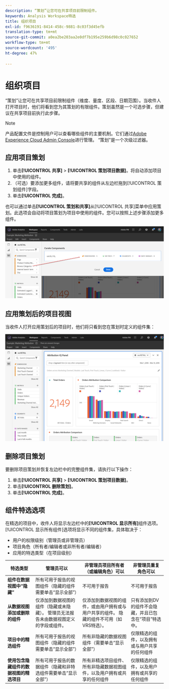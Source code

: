 ```yaml
---
description: “策划”让您可在共享项目前限制组件。
keywords: Analysis Workspace特选
title: 组织项目
exl-id: f9636191-8414-458c-9881-8c03f3d45efb
translation-type: tm+mt
source-git-commit: a0ea2be203aa2e0df7b195e259b6d98c0c027652
workflow-type: tm+mt
source-wordcount: '495'
ht-degree: 47%

---
```


# 组织项目

“策划”让您可在共享项目前限制组件（维度、量度、区段、日期范围）。当收件人打开项目时，他们将看到您为其策划的有限组件。策划虽然是一个可选步骤，但建议在共享项目前执行此步骤。

>[!NOTE]
> 产品配置文件是控制用户可以查看哪些组件的主要机制。它们通过[Adobe Experience Cloud Admin Console](https://docs.adobe.com/content/help/zh-Hans/core-services/interface/manage-users-and-products/admin-getting-started.html)进行管理。 “策划”是一个次级过滤器。

## 应用项目策划

1. 单击&#x200B;**[!UICONTROL 共享]** > **[!UICONTROL 策划项目数据]**。将自动添加项目中使用的组件。
1. （可选）要添加更多组件，请将要共享的组件从左边栏拖到[!UICONTROL 策划组件]字段。
1. 单击&#x200B;**[!UICONTROL 完成]**。

也可以通过单击&#x200B;**[!UICONTROL 策划和共享]**&#x200B;从[!UICONTROL 共享]菜单中应用策划。此选项会自动将项目策划为项目中使用的组件。您可以按照上述步骤添加更多组件。

![](assets/curation-field.png)

## 应用策划后的项目视图

当收件人打开应用策划后的项目时，他们将只看到您在策划时定义的组件集：

![](assets/curate-project.png)

## 删除项目策划

要删除项目策划并恢复左边栏中的完整组件集，请执行以下操作：

1. 单击&#x200B;**[!UICONTROL 共享]** > **[!UICONTROL 策划项目数据]**。
1. 单击&#x200B;**[!UICONTROL 删除策划]**。
1. 单击&#x200B;**[!UICONTROL 完成]**。

## 组件特选选项

在精选的项目中，收件人将显示左边栏中的&#x200B;**[!UICONTROL 显示所有]**&#x200B;组件选项。 [!UICONTROL 显示所有组件]选项将显示不同的组件集，具体取决于：

* 用户的权限级别（管理员或非管理员）
* 项目角色（所有者/编辑者或非所有者/编辑者）
* 应用的特选类型（在项目级别）

| 特选类型 | 管理员可以 | 非管理员项目所有者（或编辑角色）可以 | 非管理员重复角色可以 |
| --- | --- | --- | --- |
| **组件在数据视图中“隐藏”** | 所有可用于报告的视图组件（隐藏的组件需要单击“显示全部”） | 不可用于报告 | 不可用于报告 |
| **从数据视图添加或删除的组件** | 仅添加到数据视图的组件（隐藏或未隐藏）。 管理员无法报告未由数据视图定义的字段或组件。 | 仅添加到数据视图的组件，或由用户拥有或与用户共享的组件。 隐藏的组件不可用（如VRS特选）。 | 只有添加到DV的组件不会隐藏，并且已包含在“项目”特选中。 |
| **项目中的精选组件** | 所有可用于报告的视图组件（隐藏的组件需要单击“显示全部”） | 所有非隐藏的数据视图组件（需要单击“显示全部”） | 仅限精选的组件，以及拥有或与用户共享的任何组件 |
| **使用包含隐藏组件的数据视图的精选项目** | 所有可用于报告的数据组件（隐藏和非特选组件需要单击“显示全部”） | 所有非精选项目组件、所有非隐藏数据视图组件，以及用户拥有或共享的任何组件 | 仅限精选的组件，以及用户拥有或共享的任何组件 |
